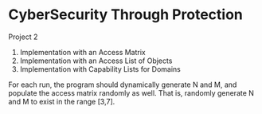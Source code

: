 # CyberSecurity Through Protection
Project 2
1. Implementation with an Access Matrix
2. Implementation with an Access List of Objects
3. Implementation with Capability Lists for Domains

For each run, the program should dynamically generate N and M, and populate the access matrix randomly as well. That is, randomly generate N and M to exist in the range [3,7]. 
